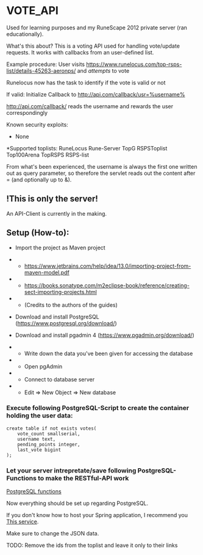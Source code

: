 

# VOTE_API
Used for learning purposes and my RuneScape 2012 private server (ran educationally).

What's this about? This is a voting API used for handling vote/update requests. It works with callbacks from an user-defined list.

Example procedure:
User visits https://www.runelocus.com/top-rsps-list/details-45263-aeronps/ and *attempts* to vote

Runelocus now has the task to identify if the vote is valid or not

If valid: Initialize Callback to http://api.com/callback/usr=%username%

http://api.com/callback/ reads the username and rewards the user correspondingly

Known security exploits:
* None

*Supported toplists:
RuneLocus
Rune-Server
TopG
RSPSToplist
Top100Arena
TopRSPS
RSPS-list

From what's been experienced, the username is always the first one written out as query parameter, so therefore the servlet reads out the content after = (and optionally up to &). 

## !This is only the server!
An API-Client is currently in the making.

## Setup (How-to):
* Import the project as Maven project
* * https://www.jetbrains.com/help/idea/13.0/importing-project-from-maven-model.pdf
* * https://books.sonatype.com/m2eclipse-book/reference/creating-sect-importing-projects.html
* * (Credits to the authors of the guides)


* Download and install PostgreSQL (https://www.postgresql.org/download/)
* Download and install pgadmin 4 (https://www.pgadmin.org/download/)
* * Write down the data you've been given for accessing the database
* * Open pgAdmin
* * Connect to database server
* * Edit => New Object => New database



### Execute following PostgreSQL-Script to create the container holding the user data:
```
create table if not exists votes(
	vote_count smallserial,
	username text,
	pending_points integer,
	last_vote bigint
);
```

### Let your server intrepretate/save following PostgreSQL-Functions to make the RESTful-API work
[PostgreSQL functions](sql/functions.sql)

Now everything should be set up regarding PostgreSQL.

If you don't know how to host your Spring application, I recommend you [This service](https://devcenter.heroku.com/articles/deploying-spring-boot-apps-to-heroku).

Make sure to change the JSON data.

TODO:
Remove the ids from the toplist and leave it only to their links
